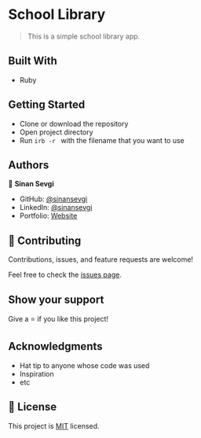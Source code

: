 # School Library

> This is a simple school library app.

## Built With

- Ruby

## Getting Started
- Clone or download the repository
- Open project directory
- Run `irb -r ` with the filename that you want to use


## Authors

👤 **Sinan Sevgi**

- GitHub: [@sinansevgi](https://github.com/sinansevgi)
- LinkedIn: [@sinansevgi](https://www.linkedin.com/in/sinansevgi/)
- Portfolio: [Website](https://sinansevgi.com)

## 🤝 Contributing

Contributions, issues, and feature requests are welcome!

Feel free to check the [issues page](../../issues/).

## Show your support

Give a ⭐️ if you like this project!

## Acknowledgments

- Hat tip to anyone whose code was used
- Inspiration
- etc

## 📝 License

This project is [MIT](./LICENSE) licensed.